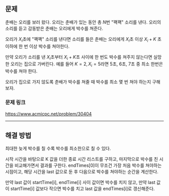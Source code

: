 ## 문제

춘배는 오리를 보러 왔다. 오리는 춘배가 있는 동안 총
$N$번 "꽥꽥" 소리를 낸다. 오리의 소리를 듣고 감동받은 춘배는 오리에게 박수를 쳐준다.

오리가
$X_i$초에 "꽥꽥" 소리를 낸다면 소리를 들은 춘배는 오리에게
$X_i$초 이상
$X_i+K$ 초 이하에 한 번 이상 박수를 쳐야한다.

만약 오리가 소리를 낸
$X_i$초부터
$X_i+K$초 사이에 한 번도 박수를 쳐주지 않는다면 실망한 오리는 집으로 가버린다. 예를 들어
$K=2, X_i = 5$라면
$5$초,
$6$초,
$7$초 중 최소 한번은 박수를 쳐야 한다.

오리가 집으로 가지 않도록 춘배가 박수를 쳐줄 때 박수를 최소 몇 번 쳐야 하는지 구해보자.

### 문제 링크

https://www.acmicpc.net/problem/30404

---

## 해결 방법

최대한 늦게 박수를 칠 수록 박수를 최소한으로 칠 수 있다.

시작 시간을 바탕으로 K 값을 더한 종료 시간 리스트를 구하고, 마지막으로 박수를 친 시간을 비교해가면서 결과를 구한다. endTimes[0]이 무조건 가장 처음 박수를 쳐야하는 시점이고, 해당 시간을 last 값으로 둔 후 다음으로 박수를 쳐야하는 순간을 계산한다.

만약 last 값이 startTime[i], endTime[i] 사이 값이면 박수를 치지 않고, 만약 last 값이 startTime[i] 값보다 작으면 박수를 치고 last 값을 endTimes[i]로 갱신해준다.
